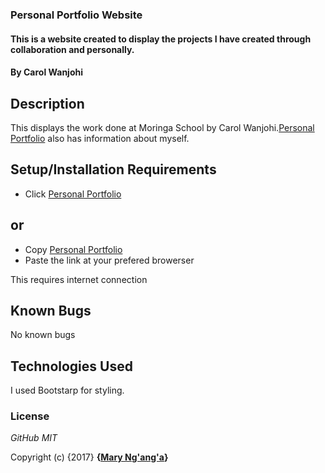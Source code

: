 ### Personal Portfolio Website

#### This is a website created to display the projects I have created through collaboration and personally.

#### By **Carol Wanjohi**

## Description

This displays the work done at Moringa School by Carol Wanjohi.[Personal Portfolio](https://carolwanjohi.github.io/) also has information about myself.

## Setup/Installation Requirements
* Click [Personal Portfolio](https://carolwanjohi.github.io/)
## or
* Copy [Personal Portfolio](https://carolwanjohi.github.io/)
* Paste the link at your prefered browerser

This requires internet connection

## Known Bugs

No known bugs

## Technologies Used

I used Bootstarp for styling.

### License

*GitHub MIT*

Copyright (c) {2017} **{[Mary Ng'ang'a](https://github.com/marynganga)}**
